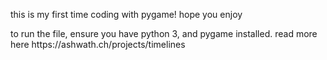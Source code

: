 <p>this is my first time coding with pygame! hope you enjoy</P>
<p>to run the file, ensure you have python 3, and pygame installed.
read more here https://ashwath.ch/projects/timelines</P>
